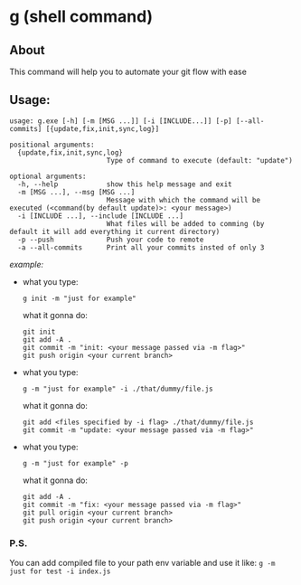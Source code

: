 # g (shell command)

## About

This command will help you to automate your git flow with ease

## Usage:

```
usage: g.exe [-h] [-m [MSG ...]] [-i [INCLUDE...]] [-p] [--all-commits] [{update,fix,init,sync,log}]

positional arguments:
  {update,fix,init,sync,log}
                        Type of command to execute (default: "update")

optional arguments:
  -h, --help            show this help message and exit
  -m [MSG ...], --msg [MSG ...]
                        Message with which the command will be executed (<command(by default update)>: <your message>)
  -i [INCLUDE ...], --include [INCLUDE ...]
                        What files will be added to comming (by default it will add everything it current directory)
  -p --push             Push your code to remote
  -a --all-commits      Print all your commits insted of only 3
```

_example:_

- what you type:

  ```
  g init -m "just for example"
  ```

  what it gonna do:

  ```
  git init
  git add -A .
  git commit -m "init: <your message passed via -m flag>"
  git push origin <your current branch>
  ```

- what you type:

  ```
  g -m "just for example" -i ./that/dummy/file.js
  ```

  what it gonna do:

  ```
  git add <files specified by -i flag> ./that/dummy/file.js
  git commit -m "update: <your message passed via -m flag>"
  ```

- what you type:

  ```
  g -m "just for example" -p
  ```

  what it gonna do:

  ```
  git add -A .
  git commit -m "fix: <your message passed via -m flag>"
  git pull origin <your current branch>
  git push origin <your current branch>
  ```

### P.S.

You can add compiled file to your path env variable and use it like: `g -m just for test -i index.js`
